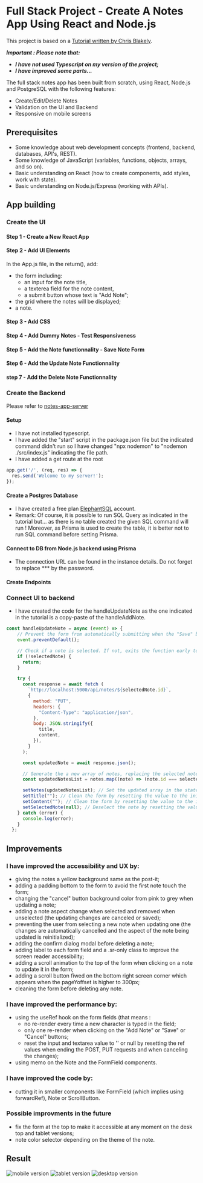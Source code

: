# Full Stack Project - Create A Notes App Using React and Node.js
This project is based on a [Tutorial written by Chris Blakely](https://www.freecodecamp.org/news/full-stack-project-tutorial-create-a-notes-app-using-react-and-node-js/).

***Important : Please note that:***
* ***I have not used Typescript on my version of the project;***
* ***I have improved some parts...***

The full stack notes app has been built from scratch, using React, Node.js and PostgreSQL with the following features:
*  Create/Edit/Delete Notes
*  Validation on the UI and Backend
*  Responsive on mobile screens

## Prerequisites
*  Some knowledge about web development concepts (frontend, backend, databases, API's, REST).
*  Some knowledge of JavaScript (variables, functions, objects, arrays, and so on).
*  Basic understanding on React (how to create components, add styles, work with state).
*  Basic understanding on Node.js/Express (working with APIs).

## App building
### Create the UI
#### Step 1 - Create a New React App
#### Step 2 - Add UI Elements
In the App.js file, in the return(), add:
* the form including:
  * an input for the note title,
  * a texterea field for the note content,
  * a submit button whose text is "Add Note";
* the grid where the notes will be displayed;
* a note.
#### Step 3 - Add CSS
#### Step 4 - Add Dummy Notes - Test Responsiveness
#### Step 5 - Add the Note functionnality - Save Note Form
#### Step 6 - Add the Update Note Functionnality
#### step 7 - Add the Delete Note Functionnality
### Create the Backend
Please refer to [notes-app-server](https://github.com/s-manguy/notes-app-server)
#### Setup
* I have not installed typescript.
* I have added the "start" script in the package.json file but the indicated command didn't run so I have changed "npx nodemon" to "nodemon ./src/index.js" indicating the file path.
* I have added a get route at the root 
```javascript
app.get('/', (req, res) => {
  res.send('Welcome to my server!');
});
```
#### Create a Postgres Database
* I have created a free plan [ElephantSQL](https://www.elephantsql.com/) account.
* Remark: Of course, it is possible to run SQL Query as indicated in the tutorial but... as there is no table created the given SQL command will run ! Moreover, as Prisma is used to create the table, it is better not to run SQL command before setting Prisma.
#### Connect to DB from Node.js backend using Prisma
* The connection URL can be found in the instance details. Do not forget to replace *** by the password.
#### Create Endpoints
### Connect UI to backend
* I have created the code for the handleUpdateNote as the one indicated in the tutorial is a copy-paste of the handleAddNote.
```javascript
const handleUpdateNote = async (event) => {
    // Prevent the form from automatically submitting when the "Save" button is clicked.
    event.preventDefault();

    // Check if a note is selected. If not, exits the function early to prevent potential errors.
    if (!selectedNote) {
      return;
    }

    try {
      const response = await fetch (
        `http://localhost:5000/api/notes/${selectedNote.id}`,
        {
          method: "PUT",
          headers: {
            "Content-Type": "application/json",
          },
          body: JSON.stringify({
            title,
            content,
          }),
        }
      );

      const updatedNote = await response.json();

      // Generate the a new array of notes, replacing the selected note with the updated one where the id matches.
      const updatedNotesList = notes.map((note) => (note.id === selectedNote.id ? updatedNote : note));

      setNotes(updatedNotesList); // Set the updated array in the state.
      setTitle(""); // Clean the form by resetting the value to the initial state.
      setContent(""); // Clean the form by resetting the value to the initial state.
      setSelectedNote(null); // Deselect the note by resetting the value to the initial state.
    } catch (error) {
      console.log(error);
    }  
  };
``` 

## Improvements 
### I have improved the accessibility and UX by:
* giving the notes a yellow background same as the post-it;
* adding a padding bottom to the form to avoid the first note touch the form;
* changing the "cancel" button background color from pink to grey when updating a note;
* adding a note aspect change when selected and removed when unselected (the updating changes are canceled or saved);
* preventing the user from selecting a new note when updating one (the changes are automatically cancelled and the aspect of the note being updated is reinitialized);
* adding the confirm dialog modal before deleting a note;
* adding label to each form field and a .sr-only class to improve the screen reader accessibility;
* adding a scroll animation to the top of the form when clicking on a note to update it in the form;
* adding a scroll button fiwed on the bottom right screen corner which appears when the pageYoffset is higher to 300px;
* cleaning the form before deleting any note.
### I have improved the performance by:
* using the useRef hook on the form fields (that means : 
  * no re-render every time a new character is typed in the field;
  * only one re-render when clicking on the "Add Note" or "Save" or "Cancel" buttons;
  * reset the input and textarea value to '' or null by resetting the ref values when ending the POST, PUT requests and when canceling the changes);
* using memo on the Note and the FormField components.
### I have improved the code by:
* cutting it in smaller components like FormField (which implies using forwardRef), Note or ScrollButton.
### Possible improvments in the future
* fix the form at the top to make it accessible at any moment on the desk top and tablet versions;
* note color selector depending on the theme of the note.

## Result
![mobile version](https://github.com/s-manguy/notes-app/blob/main/mobile_version.png)
![tablet version](https://github.com/s-manguy/notes-app/blob/main/Ipad_version.png)
![desktop version](https://github.com/s-manguy/notes-app/blob/main/Desktop_version.png)

<!-- # Getting Started with Create React App

This project was bootstrapped with [Create React App](https://github.com/facebook/create-react-app).

## Available Scripts

In the project directory, you can run:

### `npm start`

Runs the app in the development mode.\
Open [http://localhost:3000](http://localhost:3000) to view it in your browser.

The page will reload when you make changes.\
You may also see any lint errors in the console.

### `npm test`

Launches the test runner in the interactive watch mode.\
See the section about [running tests](https://facebook.github.io/create-react-app/docs/running-tests) for more information.

### `npm run build`

Builds the app for production to the `build` folder.\
It correctly bundles React in production mode and optimizes the build for the best performance.

The build is minified and the filenames include the hashes.\
Your app is ready to be deployed!

See the section about [deployment](https://facebook.github.io/create-react-app/docs/deployment) for more information.

### `npm run eject`

**Note: this is a one-way operation. Once you `eject`, you can't go back!**

If you aren't satisfied with the build tool and configuration choices, you can `eject` at any time. This command will remove the single build dependency from your project.

Instead, it will copy all the configuration files and the transitive dependencies (webpack, Babel, ESLint, etc) right into your project so you have full control over them. All of the commands except `eject` will still work, but they will point to the copied scripts so you can tweak them. At this point you're on your own.

You don't have to ever use `eject`. The curated feature set is suitable for small and middle deployments, and you shouldn't feel obligated to use this feature. However we understand that this tool wouldn't be useful if you couldn't customize it when you are ready for it.

## Learn More

You can learn more in the [Create React App documentation](https://facebook.github.io/create-react-app/docs/getting-started).

To learn React, check out the [React documentation](https://reactjs.org/).

### Code Splitting

This section has moved here: [https://facebook.github.io/create-react-app/docs/code-splitting](https://facebook.github.io/create-react-app/docs/code-splitting)

### Analyzing the Bundle Size

This section has moved here: [https://facebook.github.io/create-react-app/docs/analyzing-the-bundle-size](https://facebook.github.io/create-react-app/docs/analyzing-the-bundle-size)

### Making a Progressive Web App

This section has moved here: [https://facebook.github.io/create-react-app/docs/making-a-progressive-web-app](https://facebook.github.io/create-react-app/docs/making-a-progressive-web-app)

### Advanced Configuration

This section has moved here: [https://facebook.github.io/create-react-app/docs/advanced-configuration](https://facebook.github.io/create-react-app/docs/advanced-configuration)

### Deployment

This section has moved here: [https://facebook.github.io/create-react-app/docs/deployment](https://facebook.github.io/create-react-app/docs/deployment)

### `npm run build` fails to minify

This section has moved here: [https://facebook.github.io/create-react-app/docs/troubleshooting#npm-run-build-fails-to-minify](https://facebook.github.io/create-react-app/docs/troubleshooting#npm-run-build-fails-to-minify) -->
